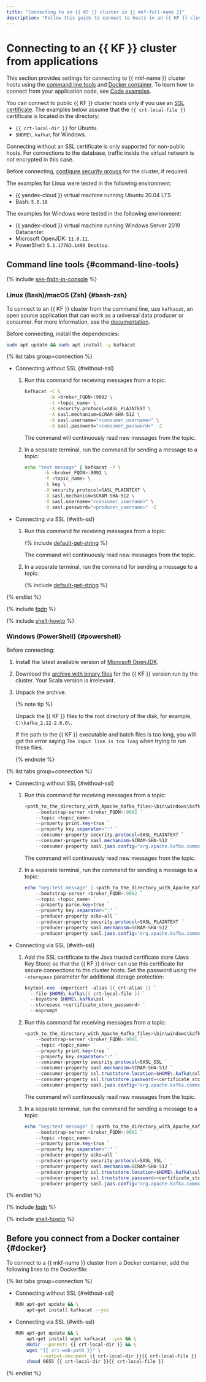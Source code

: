 ```yaml
---
title: "Connecting to an {{ KF }} cluster in {{ mkf-full-name }}"
description: "Follow this guide to connect to hosts in an {{ KF }} cluster using command line tools and Docker container."
---
```


# Connecting to an {{ KF }} cluster from applications

This section provides settings for connecting to {{ mkf-name }} cluster hosts using the [command line tools](#command-line-tools) and [Docker container](#docker). To learn how to connect from your application code, see [Code examples](code-examples.md).

You can connect to public {{ KF }} cluster hosts only if you use an [SSL certificate](index.md#get-ssl-cert). The examples below assume that the `{{ crt-local-file }}` certificate is located in the directory:

* `{{ crt-local-dir }}` for Ubuntu.
* `$HOME\.kafka\` for Windows.

Connecting without an SSL certificate is only supported for non-public hosts. For connections to the database, traffic inside the virtual network is not encrypted in this case.

Before connecting, [configure security groups](index.md#configuring-security-groups) for the cluster, if required.

The examples for Linux were tested in the following environment:

* {{ yandex-cloud }} virtual machine running Ubuntu 20.04 LTS
* Bash: `5.0.16`

The examples for Windows were tested in the following environment:

* {{ yandex-cloud }} virtual machine running Windows Server 2019 Datacenter.
* Microsoft OpenJDK: `11.0.11`.
* PowerShell: `5.1.17763.1490 Desktop`.

## Command line tools {#command-line-tools}

{% include [see-fqdn-in-console](../../../_includes/mdb/see-fqdn-in-console.md) %}

### Linux (Bash)/macOS (Zsh) {#bash-zsh}

To connect to an {{ KF }} cluster from the command line, use `kafkacat`, an open source application that can work as a universal data producer or consumer. For more information, see the [documentation](https://github.com/edenhill/kafkacat).

Before connecting, install the dependencies:

```bash
sudo apt update && sudo apt install -y kafkacat
```

{% list tabs group=connection %}

- Connecting without SSL {#without-ssl}

   1. Run this command for receiving messages from a topic:

      ```bash
      kafkacat -C \
               -b <broker_FQDN>:9092 \
               -t <topic_name> \
               -X security.protocol=SASL_PLAINTEXT \
               -X sasl.mechanism=SCRAM-SHA-512 \
               -X sasl.username="<consumer_username>" \
               -X sasl.password="<consumer_password>" -Z
      ```

      The command will continuously read new messages from the topic.

   1. In a separate terminal, run the command for sending a message to a topic:

      ```bash
      echo "test message" | kafkacat -P \
             -b <broker_FQDN>:9092 \
             -t <topic_name> \
             -k key \
             -X security.protocol=SASL_PLAINTEXT \
             -X sasl.mechanism=SCRAM-SHA-512 \
             -X sasl.username="<consumer_username>" \
             -X sasl.password="<producer_username>" -Z
      ```

- Connecting via SSL {#with-ssl}

   1. Run this command for receiving messages from a topic:

      {% include [default-get-string](../../../_includes/mdb/mkf/default-get-string.md) %}

      The command will continuously read new messages from the topic.

   1. In a separate terminal, run the command for sending a message to a topic:

      {% include [default-get-string](../../../_includes/mdb/mkf/default-send-string.md) %}

{% endlist %}

{% include [fqdn](../../../_includes/mdb/mkf/fqdn-host.md) %}

{% include [shell-howto](../../../_includes/mdb/mkf/connstr-shell-howto.md) %}

### Windows (PowerShell) {#powershell}

Before connecting:

1. Install the latest available version of [Microsoft OpenJDK](https://docs.microsoft.com/en-us/java/openjdk/download).

1. Download the [archive with binary files](https://kafka.apache.org/downloads) for the {{ KF }} version run by the cluster. Your Scala version is irrelevant.

1. Unpack the archive.

   {% note tip %}

   Unpack the {{ KF }} files to the root directory of the disk, for example, `C:\kafka_2.12-2.6.0\`.

   If the path to the {{ KF }} executable and batch files is too long, you will get the error saying `The input line is too long` when trying to run these files.

   {% endnote %}

{% list tabs group=connection %}

- Connecting without SSL {#without-ssl}

   1. Run this command for receiving messages from a topic:

      ```powershell
      <path_to_the_directory_with_Apache_Kafka_files>\bin\windows\kafka-console-consumer.bat `
          --bootstrap-server <broker_FQDN>:9092 `
          --topic <topic_name> `
          --property print.key=true `
          --property key.separator=":" `
          --consumer-property security.protocol=SASL_PLAINTEXT `
          --consumer-property sasl.mechanism=SCRAM-SHA-512 `
          --consumer-property sasl.jaas.config="org.apache.kafka.common.security.scram.ScramLoginModule required username='<consumer_username>' password='<consumer_password>';"
      ```

      The command will continuously read new messages from the topic.

   1. In a separate terminal, run the command for sending a message to a topic:

      ```powershell
      echo "key:test message" | <path_to_the_directory_with_Apache_Kafka_files>\bin\windows\kafka-console-producer.bat `
          --bootstrap-server <broker_FQDN>:9092 `
          --topic <topic_name> `
          --property parse.key=true `
          --property key.separator=":" `
          --producer-property acks=all `
          --producer-property security.protocol=SASL_PLAINTEXT `
          --producer-property sasl.mechanism=SCRAM-SHA-512 `
          --producer-property sasl.jaas.config="org.apache.kafka.common.security.scram.ScramLoginModule required username='<producer_login>' password='<producer_password>';"
      ```

- Connecting via SSL {#with-ssl}

   1. Add the SSL certificate to the Java trusted certificate store (Java Key Store) so that the {{ KF }} driver can use this certificate for secure connections to the cluster hosts. Set the password using the `-storepass` parameter for additional storage protection:

      ```powershell
      keytool.exe -importcert -alias {{ crt-alias }} `
        --file $HOME\.kafka\{{ crt-local-file }} `
        --keystore $HOME\.kafka\ssl `
        --storepass <certificate_store_password> `
        --noprompt
      ```

   1. Run this command for receiving messages from a topic:

      ```powershell
      <path_to_the_directory_with_Apache_Kafka_files>\bin\windows\kafka-console-consumer.bat `
          --bootstrap-server <broker_FQDN>:9091 `
          --topic <topic_name> `
          --property print.key=true `
          --property key.separator=":" `
          --consumer-property security.protocol=SASL_SSL `
          --consumer-property sasl.mechanism=SCRAM-SHA-512 `
          --consumer-property ssl.truststore.location=$HOME\.kafka\ssl `
          --consumer-property ssl.truststore.password=<certificate_store_password> `
          --consumer-property sasl.jaas.config="org.apache.kafka.common.security.scram.ScramLoginModule required username='<consumer_username>' password='<consumer_password>';"
      ```

      The command will continuously read new messages from the topic.

   1. In a separate terminal, run the command for sending a message to a topic:

      ```powershell
      echo "key:test message" | <path_to_the_directory_with_Apache_Kafka_files>\bin\windows\kafka-console-producer.bat `
          --bootstrap-server <broker_FQDN>:9091 `
          --topic <topic_name> `
          --property parse.key=true `
          --property key.separator=":" `
          --producer-property acks=all `
          --producer-property security.protocol=SASL_SSL `
          --producer-property sasl.mechanism=SCRAM-SHA-512 `
          --producer-property ssl.truststore.location=$HOME\.kafka\ssl `
          --producer-property ssl.truststore.password=<certificate_store_password> `
          --producer-property sasl.jaas.config="org.apache.kafka.common.security.scram.ScramLoginModule required username='<producer_password>' password='<producer_password>';"
      ```

{% endlist %}

{% include [fqdn](../../../_includes/mdb/mkf/fqdn-host.md) %}

{% include [shell-howto](../../../_includes/mdb/mkf/connstr-shell-howto.md) %}

## Before you connect from a Docker container {#docker}

To connect to a {{ mkf-name }} cluster from a Docker container, add the following lines to the Dockerfile:

{% list tabs group=connection %}


- Connecting without SSL {#without-ssl}

   ```bash
   RUN apt-get update && \
       apt-get install kafkacat --yes
   ```


- Connecting via SSL {#with-ssl}

   ```bash
   RUN apt-get update && \
       apt-get install wget kafkacat --yes && \
       mkdir --parents {{ crt-local-dir }} && \
       wget "{{ crt-web-path }}" \
            --output-document {{ crt-local-dir }}{{ crt-local-file }} && \
       chmod 0655 {{ crt-local-dir }}{{ crt-local-file }}
   ```

{% endlist %}
